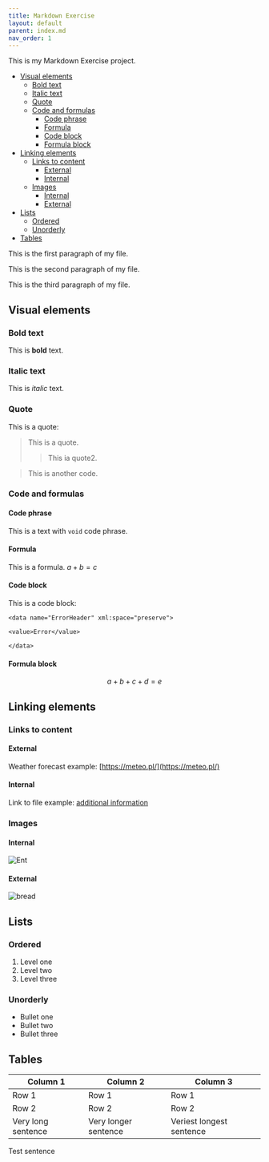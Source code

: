 ```yaml
---
title: Markdown Exercise
layout: default
parent: index.md
nav_order: 1
---
```


This is my Markdown Exercise project.

- [Visual elements](#visual-elements)
  - [Bold text](#bold-text)
  - [Italic text](#italic-text)
  - [Quote](#quote)
  - [Code and formulas](#code-and-formulas)
    - [Code phrase](#code-phrase)
    - [Formula](#formula)
    - [Code block](#code-block)
    - [Formula block](#formula-block)
- [Linking elements](#linking-elements)
  - [Links to content](#links-to-content)
    - [External](#external)
    - [Internal](#internal)
  - [Images](#images)
    - [Internal](#internal-1)
    - [External](#external-1)
- [Lists](#lists)
  - [Ordered](#ordered)
  - [Unorderly](#unorderly)
- [Tables](#tables)


This is the first paragraph of my file.

This is the second paragraph of my file.

This is the third paragraph of my file.  

## Visual elements

### Bold text

This is **bold** text.

### Italic text

This is *italic* text.

### Quote

This is a quote:
> This is a quote.
>> This ia quote2.

> This is another code.

### Code and formulas

#### Code phrase

This is a text with `void` code phrase.

#### Formula

This is a formula. $a+b=c$

#### Code block

This is a code block:

```
<data name="ErrorHeader" xml:space="preserve">

<value>Error</value>

</data>
```

#### Formula block

$$
a+b+c+d = e
$$

## Linking elements

### Links to content

#### External

Weather forecast example: [https://meteo.pl/](https://meteo.pl/)

#### Internal

Link to file example: [additional information](reference.md)

### Images

#### Internal

![Ent](ent420lol69.jpg "Ent")

#### External

![bread](https://debogora.com/data/include/img/news/1671551739.jpg)

## Lists

### Ordered

1. Level one
2. Level two
3. Level three

### Unorderly

* Bullet one
* Bullet two
* Bullet three

## Tables

| Column 1           | Column 2             | Column 3                 |
| ------------------ | -------------------- | ------------------------ |
| Row 1              | Row 1                | Row 1                    |
| Row 2              | Row 2                | Row 2                    |
| Very long sentence | Very longer sentence | Veriest longest sentence |

Test sentence